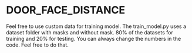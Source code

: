 # DOOR_FACE_DISTANCE
Feel free to use custom data for training model. The train_model.py uses a dataset folder with masks and without mask. 80% of the datasets for training and 20% for testing. You can always change the numbers in the code. Feel free to do that.
